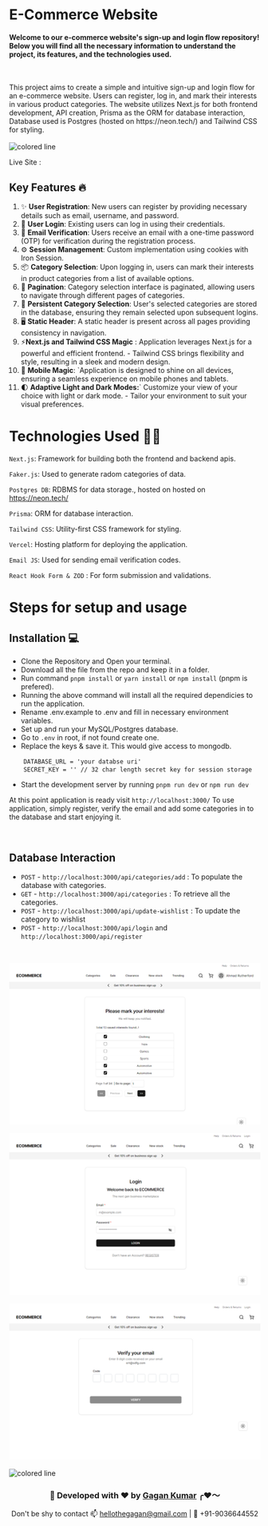 # E-Commerce Website

<h4>
Welcome to our e-commerce website's sign-up and login flow repository! Below you will find all the necessary information to understand the project, its features, and the technologies used.
</h4>
<br>
<p >
 This project aims to create a simple and intuitive sign-up and login flow for an e-commerce website. Users can register, log in, and mark their interests in various product categories. The website utilizes Next.js for both frontend development,  API creation, Prisma as the ORM for database interaction, Database used is Postgres (hosted on https://neon.tech/) and Tailwind CSS for styling.
</h4>
</br></br>
<img src="https://i.imgur.com/y4oV9VV.png" alt="colored line"  witdth="100px" align="left">
</br>

<p >Live Site :   </p>


## Key Features 🔥

1. ✨ **User Registration**: New users can register by providing necessary details such as email, username, and password.
2. 🔐 **User Login**: Existing users can log in using their credentials.
3. 🔢 **Email Verification**: Users receive an email with a one-time password (OTP) for verification during the registration process.
4. ⚙️ **Session Management**: Custom implementation using cookies with Iron Session.
3. 📦 **Category Selection**: Upon logging in, users can mark their interests in product categories from a list of available options.
4. 🔄 **Pagination**: Category selection interface is paginated, allowing users to navigate through different pages of categories.
5. 📝 **Persistent Category Selection**: User's selected categories are stored in the database, ensuring they remain selected upon subsequent logins.
6. 🖥️ **Static Header**: A static header is present across all pages providing consistency in navigation.
7. ⚡**Next.js and Tailwind CSS Magic** : Application leverages Next.js for a powerful and efficient frontend. - Tailwind CSS brings flexibility and style, resulting in a sleek and modern design.
8. 📱  **Mobile Magic**: `Application is designed to shine on all devices, ensuring a seamless experience on mobile phones and tablets.
9. 🌓 **Adaptive Light and Dark Modes:**`  Customize your view of your choice with light or dark mode. - Tailor your environment to suit your visual preferences.


# Technologies Used 🧑‍💻
`Next.js`: Framework for building both the frontend and backend apis.

`Faker.js`: Used to generate radom categories of data.

`Postgres DB`: RDBMS for data storage., hosted on hosted on https://neon.tech/

`Prisma`: ORM for database interaction.

`Tailwind CSS`: Utility-first CSS framework for styling.

`Vercel`: Hosting platform for deploying the application.

`Email JS`: Used for sending email verification codes.

`React Hook Form & ZOD` : For form submission and validations.

# Steps for setup and usage

## Installation 💻

- Clone the Repository and Open your terminal.
- Download all the file from the repo and keep it in a folder.
- Run command `pnpm install` or `yarn install` or `npm install` (pnpm is prefered).
- Running the above command will install all the required dependicies to run the application.
- Rename .env.example to .env and fill in necessary environment variables.
- Set up and run your MySQL/Postgres database.
- Go to `.env` in  root, if not found create one.
- Replace the keys & save it. This would give access to mongodb.
```text
    DATABASE_URL = 'your databse uri'
    SECRET_KEY = '' // 32 char length secret key for session storage
```
- Start the development server by running `pnpm run dev` or `npm run dev`

At this point application is ready visit `http://localhost:3000/`
To use application, simply register, verify the email and add some categories in to the database and start enjoying it.

<br>

## Database Interaction

- `POST` - `http://localhost:3000/api/categories/add` : To populate the database with categories.
- `GET` - `http://localhost:3000/api/categories` : To retrieve all the categories.
- `POST` - `http://localhost:3000/api/update-wishlist` : To update the category to wishlist
- `POST` - `http://localhost:3000/api/login` and `http://localhost:3000/api/register`

<br>

![home_page](image-5.png)
<br>

![login_page](image-4.png)
<br>

![otp_verification](image-7.png)

<img src="https://i.imgur.com/y4oV9VV.png" alt="colored line" align="center">


<div align="center">
    <h3 align="center">💫 Developed with ❤️ by <a href="https://thegagan-portfolio.vercel.app/">Gagan Kumar</a> ╭❤️～ </h3>
    <p align="center"> Don't be shy to contact 📫 <a href="mailto:example@gmail.com">hellothegagan@gmail.com</a>
 |
     🤙 +91-9036644552</p>
</div>

